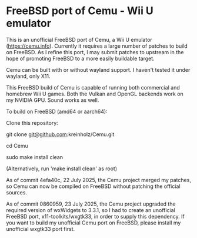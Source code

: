# FreeBSD port of Cemu - Wii U emulator

This is an unofficial FreeBSD port of Cemu, a Wii U emulator (https://cemu.info). Currently it requires a large number of patches to build on FreeBSD. As I refine this port, I may submit patches to upstream in the hope of promoting FreeBSD to a more easily buildable target.

Cemu can be built with or without wayland support. I haven't tested it under wayland, only X11.

This FreeBSD build of Cemu is capable of running both commercial and homebrew Wii U games. Both the Vulkan and OpenGL backends work on my NVIDIA GPU. Sound works as well.

To build on FreeBSD (amd64 or aarch64):

Clone this repository:

git clone git@github.com:kreinholz/Cemu.git

cd Cemu

sudo make install clean

(Alternatively, run 'make install clean' as root)

As of commit 4efa40c, 22 July 2025, the Cemu project merged my patches, so Cemu can now be compiled on FreeBSD without patching the official sources.

As of commit 0860959, 23 July 2025, the Cemu project upgraded the required version of wxWidgets to 3.3.1, so I had to create an unofficial FreeBSD port, x11-toolkits/wxgtk33, in order to supply this dependency. If you want to build my unofficial Cemu port on FreeBSD, please install my unofficial wxgtk33 port first.
